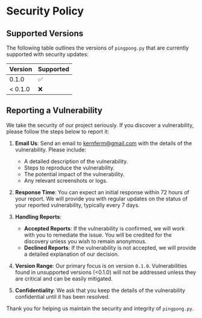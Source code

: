 # Security Policy

## Supported Versions

The following table outlines the versions of `pingpong.py` that are currently supported with security updates:

| Version | Supported          |
| ------- | ------------------ |
| 0.1.0   | :white_check_mark: |
| < 0.1.0 | :x:                |

## Reporting a Vulnerability

We take the security of our project seriously. If you discover a vulnerability, please follow the steps below to report it:

1. **Email Us**: Send an email to [kernferm@gmail.com](mailto:kernferm@gmail.com) with the details of the vulnerability. Please include:
   - A detailed description of the vulnerability.
   - Steps to reproduce the vulnerability.
   - The potential impact of the vulnerability.
   - Any relevant screenshots or logs.

2. **Response Time**: You can expect an initial response within 72 hours of your report. We will provide you with regular updates on the status of your reported vulnerability, typically every 7 days.

3. **Handling Reports**:
   - **Accepted Reports**: If the vulnerability is confirmed, we will work with you to remediate the issue. You will be credited for the discovery unless you wish to remain anonymous.
   - **Declined Reports**: If the vulnerability is not accepted, we will provide a detailed explanation of our decision.

4. **Version Range**: Our primary focus is on version `0.1.0`. Vulnerabilities found in unsupported versions (<0.1.0) will not be addressed unless they are critical and can be easily mitigated.

5. **Confidentiality**: We ask that you keep the details of the vulnerability confidential until it has been resolved.

Thank you for helping us maintain the security and integrity of `pingpong.py`.
